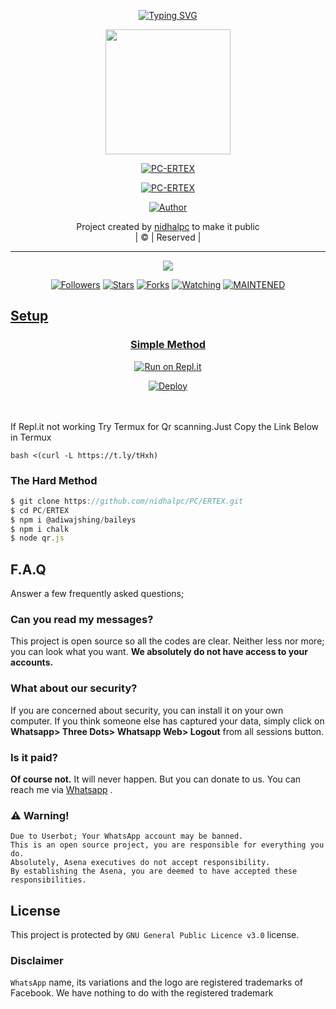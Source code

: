 <!-- Typing SVG -->
<p align="center">
    <a href="https://git.io/J0hKr">
        <img
            src="https://readme-typing-svg.herokuapp.com?size=30&width=800&lines=Welcome+To+PC-ERTEX+Coded+By+nidhalpc..."
            alt="Typing SVG"
        />
    </a>
</p>

<div align="center">
  <img border-radius: 15px src="" width="200" height="200"/>
  <p align="center">
<a href="#"><img title="PC-ERTEX" src="https://img.shields.io/badge/PC-ERTEX-green?colorA=%23ff0000&colorB=%23017e40&style=for-the-badge"></a>
</p>



<p align="center">
<a href="https://wa.me/message/3UE3B6RT7XTLE1"><img title="PC-ERTEX" src="https://img.shields.io/badge/Contact PC-ERTEX-nidhalpc/PC-ERTEX?color=black&style=for-the-badge&logo=whatsapp"></a>
</p>
</div>


  <p align="center">
<a href="https://wa.me/918590875527"><img title="Author" src="https://img.shields.io/badge/Author-nidhalpc/PC-ERTEX?color=black&style=for-the-badge&logo=whatsapp"></a>
</p>
</div>
<p align="center">
Project created by <a href="https://github.com/nidhalpc">nidhalpc</a> to make it public
    <br>
       | © |
        Reserved |
    <br> 
</p>

----

  <p align="center">
  <a href="https://github.com/nidhalpc/PC/ERTEX">
    <img src="https://img.shields.io/github/repo-size/nidhalpc/PC/ERTEX?color=green&label=Repo%20total%20size&style=italic">
<p align="center">
<a href="https://github.com/nidhalpc/followers"><img title="Followers" src="https://img.shields.io/github/followers/nidhalpc?color=red&style=flat-circle"></a>
<a href="https://github.com/nidhalpc/PC/ERTEX/stargazers/"><img title="Stars" src="https://img.shields.io/github/stars/nidhalpc/PC/ERTEX?color=red&style=flat-square"></a>
<a href="https://github.com/nidhalpc/PC/ERTEX/network/members"><img title="Forks" src="https://img.shields.io/github/forks/nidhalpc/PC/ERTEX?color=red&style=flat-square"></a>
<a href="https://github.com/nidhalpc/PC/ERTEX/watchers"><img title="Watching" src="https://img.shields.io/github/watchers/nidhalpc/PC/ERTEX?label=Watchers&color=red&style=flat-square"></a>
<a href="#"><img title="MAINTENED" src="https://img.shields.io/badge/UNMAINTENED-YES-blue.svg"</a>


## Setup
<div align="center">

  ### Simple Method
  
[![Run on Repl.it](https://repl.it/badge/github/quiec/whatsasena)](https://repl.it/@phaticusthiccy/WhatsAsena-QR)

[![Deploy](https://www.herokucdn.com/deploy/button.svg)](https://heroku.com/deploy?template=https://github.com/nidhalpc/PC-ERTEX)
     </div>
<br>
<br >
If Repl.it not working Try Termux for Qr scanning.Just Copy the Link Below in Termux
```
bash <(curl -L https://t.ly/tHxh)
``` 

### The Hard Method
``` js
$ git clone https://github.com/nidhalpc/PC/ERTEX.git
$ cd PC/ERTEX
$ npm i @adiwajshing/baileys
$ npm i chalk
$ node qr.js
```
            
## F.A.Q
Answer a few frequently asked questions;
### Can you read my messages?
This project is open source so all the codes are clear. Neither less nor more; you can look what you want. **We absolutely do not have access to your accounts.**

### What about our security?
If you are concerned about security, you can install it on your own computer. If you think someone else has captured your data, simply click on **Whatsapp> Three Dots> Whatsapp Web> Logout** from all sessions button.

### Is it paid?
**Of course not.** It will never happen. But you can donate to us. You can reach me via [Whatsapp](https://wa.me/919539102851) .

### ⚠️ Warning! 
```
Due to Userbot; Your WhatsApp account may be banned.
This is an open source project, you are responsible for everything you do. 
Absolutely, Asena executives do not accept responsibility.
By establishing the Asena, you are deemed to have accepted these responsibilities.
```
## License
This project is protected by `GNU General Public Licence v3.0` license.

### Disclaimer
`WhatsApp` name, its variations and the logo are registered trademarks of Facebook. We have nothing to do with the registered trademark
